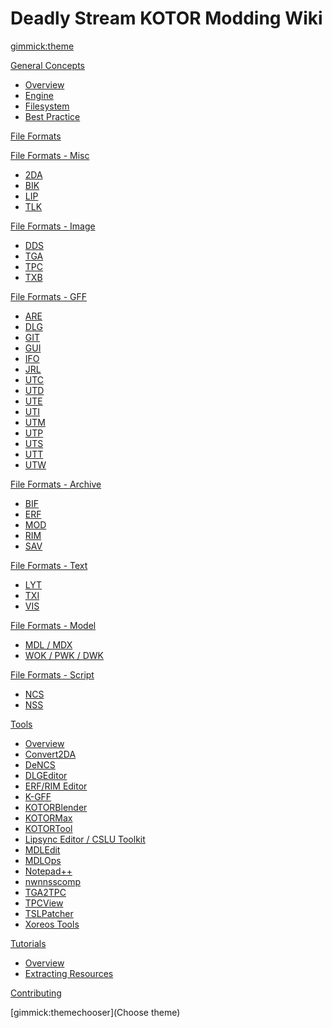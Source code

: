 <!--
  -- Name of your wiki
  -- Do NOT remove the leading `#` character.
  -->

# Deadly Stream KOTOR Modding Wiki


<!--
  -- Default theme
  -- (Read: http://dynalon.github.io/mdwiki/#!customizing.md#Theme_chooser)
  -->

[gimmick:theme](slate)


<!--
  -- Navigation
  -- (Read: http://dynalon.github.io/mdwiki/#!quickstart.md#Adding_a_navigation)
  -->
<!-- 
[About](pages/about.md)
[Download](pages/download.md)
  -->
<!-- A more complex navigation example: ----------------------------------------


  * # SubMenu Heading 1
  * [SubMenu Item 1](pages/subitem1.md)
  * [SubMenu Item 2](pages/subitem2.md)
  - - - -
  * # SubMenu Heading 2
  * [SubMenu Item 3](pages/subitem3.md)
  - - - -
  * # SubMenu Heading 3
  * [SubMenu Item 3](pages/subitem3.md)

  -->

[General Concepts]()

  * [Overview](pages/concepts_overview.md)
  * [Engine](pages/concepts-engine.md)
  * [Filesystem](pages/concepts-filesystem.md)
  * [Best Practice](pages/concepts-best-practice.md)

[File Formats](pages/formats_overview.md)


[File Formats - Misc]()

  * [2DA](pages/formats-2da.md)
  * [BIK](pages/formats-bik.md)
  * [LIP](pages/formats-lip.md)
  * [TLK](pages/formats-tlk.md)


[File Formats - Image]()

  * [DDS](pages/formats-dds.md)
  * [TGA](pages/formats-tga.md)
  * [TPC](pages/formats-tpc.md)
  * [TXB](pages/formats-txb.md)


[File Formats - GFF]()

  * [ARE](pages/formats-are.md)
  * [DLG](pages/formats-dlg.md)
  * [GIT](pages/formats-git.md)
  * [GUI](pages/formats-gui.md)
  * [IFO](pages/formats-ifo.md)
  * [JRL](pages/formats-jrl.md)
  * [UTC](pages/formats-utc.md)
  * [UTD](pages/formats-utd.md)
  * [UTE](pages/formats-ute.md)
  * [UTI](pages/formats-uti.md)
  * [UTM](pages/formats-utm.md)
  * [UTP](pages/formats-utp.md)
  * [UTS](pages/formats-uts.md)
  * [UTT](pages/formats-utt.md)
  * [UTW](pages/formats-utw.md)


[File Formats - Archive]()

  * [BIF](pages/formats-bif.md)
  * [ERF](pages/formats-erf.md)
  * [MOD](pages/formats-mod.md)
  * [RIM](pages/formats-rim.md)
  * [SAV](pages/formats-sav.md)


[File Formats - Text]()

  * [LYT](pages/formats-lyt.md)
  * [TXI](pages/formats-txi.md)
  * [VIS](pages/formats-vis.md)


[File Formats - Model]()

  * [MDL / MDX](pages/formats-mdl_mdx.md)
  * [WOK / PWK / DWK](pages/formats-wok_pwk_dwk.md)


[File Formats - Script]()

  * [NCS](pages/formats-ncs.md)
  * [NSS](pages/formats-nss.md)

[Tools]()

  * [Overview](pages/tools_overview.md)
  * [Convert2DA](pages/tools-convert2da.md)
  * [DeNCS](pages/tools-dencs.md)
  * [DLGEditor](pages/tools-dlgeditor.md)
  * [ERF/RIM Editor](pages/tools-erfrim_editor.md)
  * [K-GFF](pages/tools-kgff.md)
  * [KOTORBlender](pages/tools-kotorblender.md)
  * [KOTORMax](pages/tools-kotormax.md)
  * [KOTORTool](pages/tools-kotortool.md)
  * [Lipsync Editor / CSLU Toolkit](pages/tools-lipsyncheditor_cslu_toolkit.md)
  * [MDLEdit](pages/tools-mdledit.md)
  * [MDLOps](pages/tools-mdlops.md)
  * [Notepad++](pages/tools-notepad_plusplus.md)
  * [nwnnsscomp](pages/tools-nwnsscomp.md)
  * [TGA2TPC](pages/tools-tga2tpc.md)
  * [TPCView](pages/tools-tpcview.md)
  * [TSLPatcher](pages/tools-tslpatcher.md)
  * [Xoreos Tools](pages/tools-xoreos.md)

[Tutorials]()

  * [Overview](pages/tutorials_overview.md)
  * [Extracting Resources](pages/tutorials-extracting_resources.md)

[Contributing](pages/contribution_guidelines.md)

<!--
  -- Change the Language
  -- Could be useful when there's more than one language wiki.
  -->

<!--
[Change the Language]()

  * [English (United States)](/en_US/)
  * [English (United Kingdom)](/en_GB/)
  * [Italian](/it/)
-->

<!--
  -- Let the user choose a theme
  -- (Read: http://dynalon.github.io/mdwiki/#!quickstart.md#Adding_a_navigation)
  -->

[gimmick:themechooser](Choose theme)

